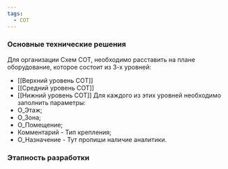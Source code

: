 ```yaml
---
tags:
  - СОТ
---
```

### Основные технические решения 
Для организации Схем СОТ, необходимо расставить на плане оборудование, которое состоит из 3-х уровней:
- [[Верхний уровень СОТ]]
- [[Средний уровень СОТ]]
- [[Нижний уровень СОТ]]
Для каждого из этих уровней необходимо заполнить параметры:
- О_Этаж;
- О_Зона;
- О_Помещение;
- Комментарий - Тип крепления;
- О_Назначение - Тут пропиши наличие аналитики.

### Этапность разработки